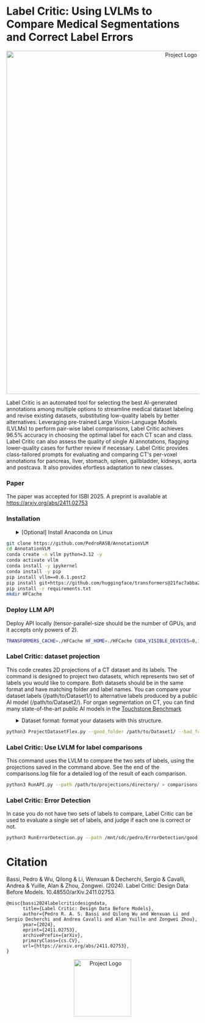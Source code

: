 # Label Critic: Using LVLMs to Compare Medical Segmentations and Correct Label Errors

<p align="center">
  <img src="https://github.com/PedroRASB/Cerberus/blob/main/misc/LabelCriticModel.png" alt="Project Logo" width="900"/>
</p>


Label Critic is an automated tool for selecting the best AI-generated annotations among multiple options to streamline medical dataset labeling and revise existing datasets, substituting low-quality labels by better alternatives. Leveraging pre-trained Large Vision-Language Models (LVLMs) to perform pair-wise label comparisons, Label Critic achieves 96.5% accuracy in choosing the optimal label for each CT scan and class. Label Critic can also assess the quality of single AI annotations, flagging lower-quality cases for further review if necessary. Label Critic provides class-tailored prompts for evaluating and comparing CT's per-voxel annotations for pancreas, liver, stomach, spleen, gallbladder, kidneys, aorta and postcava. It also provides efortless adaptation to new classes.

### Paper

The paper was accepted for ISBI 2025. A preprint is available at https://arxiv.org/abs/2411.02753

### Installation

<details>
<summary style="margin-left: 25px;">[Optional] Install Anaconda on Linux</summary>
<div style="margin-left: 25px;">
    
```bash
wget https://repo.anaconda.com/archive/Anaconda3-2024.06-1-Linux-x86_64.sh
bash Anaconda3-2024.06-1-Linux-x86_64.sh -b -p ./anaconda3
./anaconda3/bin/conda init
source ~/.bashrc
```
</div>
</details>

```bash
git clone https://github.com/PedroRASB/AnnotationVLM
cd AnnotationVLM
conda create -n vllm python=3.12 -y
conda activate vllm
conda install -y ipykernel
conda install -y pip
pip install vllm==0.6.1.post2
pip install git+https://github.com/huggingface/transformers@21fac7abba2a37fae86106f87fcf9974fd1e3830
pip install -r requirements.txt
mkdir HFCache
```

### Deploy LLM API

Deploy API locally (tensor-parallel-size should be the number of GPUs, and it accepts only powers of 2).
```bash
TRANSFORMERS_CACHE=./HFCache HF_HOME=./HFCache CUDA_VISIBLE_DEVICES=0,1,2,3 vllm serve "Qwen/Qwen2-VL-72B-Instruct-AWQ" --dtype=half --tensor-parallel-size 4 --limit-mm-per-prompt image=3 --gpu_memory_utilization 0.9 --port 8000
```


### Label Critic: dataset projection
This code creates 2D projections of a CT dataset and its labels. The command is designed to project two datasets, which represents two set of labels you would like to compare. Both datasets should be in the same format and have matching folder and label names. You can compare your dataset labels (/path/to/Dataset1/) to alternative labels produced by a public AI model (/path/to/Dataset2/). For organ segmentation on CT, you can find many state-of-the-art public AI models in the [Touchstone Benchmark](https://github.com/mrgiovanni/touchstone)


<details>
<summary style="margin-left: 25px;">Dataset format: format your datasets with this structure.</summary>
<div style="margin-left: 25px;">

```
Dataset
├── BDMAP_A0000001
|    ├── ct.nii.gz
│    └── predictions
│          ├── liver_tumor.nii.gz
│          ├── kidney_tumor.nii.gz
│          ├── pancreas_tumor.nii.gz
│          ├── aorta.nii.gz
│          ├── gall_bladder.nii.gz
│          ├── kidney_left.nii.gz
│          ├── kidney_right.nii.gz
│          ├── liver.nii.gz
│          ├── pancreas.nii.gz
│          └──...
├── BDMAP_A0000002
|    ├── ct.nii.gz
│    └── predictions
│          ├── liver_tumor.nii.gz
│          ├── kidney_tumor.nii.gz
│          ├── pancreas_tumor.nii.gz
│          ├── aorta.nii.gz
│          ├── gall_bladder.nii.gz
│          ├── kidney_left.nii.gz
│          ├── kidney_right.nii.gz
│          ├── liver.nii.gz
│          ├── pancreas.nii.gz
│          └──...
...
```
</div>
</details>


```bash
python3 ProjectDatasetFlex.py --good_folder /path/to/Dataset1/ --bad_folder /path/to/Dataset2/ --output_dir1 /path/to/projections/directory/ --num_processes 10 --file_list /list/of/files/to/project.txt
```

### Label Critic: Use LVLM for label comparisons
This command uses the LVLM to compare the two sets of labels, using the projections saved in the command above. See the end of the comparisons.log file for a detailed log of the result of each comparison.

```bash
python3 RunAPI.py --path /path/to/projections/directory/ > comparisons.log 2>&1
```

### Label Critic: Error Detection

In case you do not have two sets of labels to compare, Label Critic can be used to evaluate a single set of labels, and judge if each one is correct or not. 

```bash
python3 RunErrorDetection.py --path /mnt/sdc/pedro/ErrorDetection/good_labels_beta_full/ --port 8000 --organ [kidneys] --file_structure auto --examples 0 --good_examples_pth /mnt/sdc/pedro/ErrorDetection/good_labels_beta_full/kidneys/ --bad_examples_pth /mnt/sdc/pedro/ErrorDetection/errors_nnUnet_full/kidneys/ > organ.log 2>&1
```

# Citation

Bassi, Pedro & Wu, Qilong & Li, Wenxuan & Decherchi, Sergio & Cavalli, Andrea & Yuille, Alan & Zhou, Zongwei. (2024). Label Critic: Design Data Before Models. 10.48550/arXiv.2411.02753. 

```
@misc{bassi2024labelcriticdesigndata,
      title={Label Critic: Design Data Before Models}, 
      author={Pedro R. A. S. Bassi and Qilong Wu and Wenxuan Li and Sergio Decherchi and Andrea Cavalli and Alan Yuille and Zongwei Zhou},
      year={2024},
      eprint={2411.02753},
      archivePrefix={arXiv},
      primaryClass={cs.CV},
      url={https://arxiv.org/abs/2411.02753}, 
}
```

<p align="center">
  <img src="https://github.com/PedroRASB/Cerberus/blob/main/misc/LabelCritic.png" alt="Project Logo" width="150"/>
</p>


